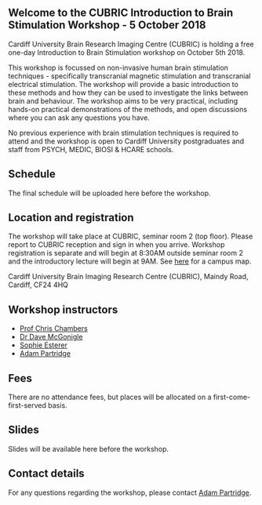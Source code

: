 ## Welcome to the CUBRIC Introduction to Brain Stimulation Workshop - 5 October 2018

Cardiff University Brain Research Imaging Centre (CUBRIC) is holding a free one-day Introduction to Brain Stimulation workshop on October 5th 2018.

This workshop is focussed on non-invasive human brain stimulation techniques - specifically transcranial magnetic stimulation and transcranial electrical stimulation. The workshop will provide a basic introduction to these methods and how they can be used to investigate the links between brain and behaviour. The workshop aims to be very practical, including hands-on practical demonstrations of the methods, and open discussions where you can ask any questions you have.

No previous experience with brain stimulation techniques is required to attend and the workshop is open to Cardiff University postgraduates and staff from PSYCH, MEDIC, BIOSI & HCARE schools.

## Schedule

The final schedule will be uploaded here before the workshop.

## Location and registration

The workshop will take place at CUBRIC, seminar room 2 (top floor). Please report to CUBRIC reception and sign in when you arrive. Workshop registration is separate and will begin at 8:30AM outside seminar room 2 and the introductory lecture will begin at 9AM. See [here](https://www.cardiff.ac.uk/visit/map) for a campus map.

Cardiff University Brain Imaging Research Centre (CUBRIC),
Maindy Road,
Cardiff,
CF24 4HQ

## Workshop instructors

- [Prof Chris Chambers](https://www.cardiff.ac.uk/people/view/133632-chambers-chris)
- [Dr Dave McGonigle](https://www.cardiff.ac.uk/people/view/1156531-mcgonigle-david)
- [Sophie Esterer](https://www.cardiff.ac.uk/people/research-students/view/1185234-esterer-sophie)
- [Adam Partridge](https://www.cardiff.ac.uk/people/view/1273362-)

## Fees

There are no attendance fees, but places will be allocated on a first-come-first-served basis. 

## Slides

Slides will be available here before the workshop.

## Contact details

For any questions regarding the workshop, please contact [Adam Partridge](PartridgeA2@cardiff.ac.uk).
